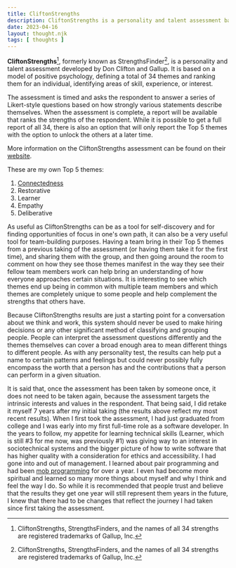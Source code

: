 ```yaml
---
title: CliftonStrengths
description: CliftonStrengths is a personality and talent assessment based on a model of positive psychology, defining a total of 34 themes and ranking them for an individual, identifying areas of skill, experience, or interest.
date: 2023-04-16
layout: thought.njk
tags: [ thoughts ]
---
```


**CliftonStrengths**[^1], formerly known as StrengthsFinder[^1], is a personality and talent assessment developed by Don
Clifton and Gallup. It is based on a model of positive psychology, defining a total of 34 themes and ranking them for an
individual, identifying areas of skill, experience, or interest.

The assessment is timed and asks the respondent to answer a series of Likert-style questions based on how strongly
various statements describe themselves. When the assessment is complete, a report will be available that ranks the
strengths of the respondent. While it is possible to get a full report of all 34, there is also an option that will only
report the Top 5 themes with the option to unlock the others at a later time.

More information on the CliftonStrengths assessment can be found on
their [website](https://www.gallup.com/cliftonstrengths/en/252137/home.aspx).

These are my own Top 5 themes:

1. [Connectedness](/connectedness)
2. Restorative
3. Learner
4. Empathy
5. Deliberative

As useful as CliftonStrengths can be as a tool for self-discovery and for finding opportunities of focus in one's own
path, it can also be a very useful tool for team-building purposes. Having a team bring in their Top 5 themes from a
previous taking of the assessment (or having them take it for the first time), and sharing them with the group, and then
going around the room to comment on how they see those themes manifest in the way they see their fellow team members
work can help bring an understanding of how everyone approaches certain situations. It is interesting to see which
themes end up being in common with multiple team members and which themes are completely unique to some people and help
complement the strengths that others have.

Because CliftonStrengths results are just a starting point for a conversation about we think and work, this system
should never be used to make hiring decisions or any other significant method of classifying and grouping people. People
can interpret the assessment questions differently and the themes themselves can cover a broad enough area to mean
different things to different people. As with any personality test, the results can help put a name to certain patterns
and feelings but could never possibly fully encompass the worth that a person has and the contributions that a person
can perform in a given situation.

It is said that, once the assessment has been taken by someone once, it does not need to be taken again, because the
assessment targets the intrinsic interests and values in the respondent. That being said, I did retake it myself 7 years
after my initial taking (the results above reflect my most recent results). When I first took the assessment, I had just
graduated from college and I was early into my first full-time role as a software developer. In the years to follow, my
appetite for learning technical skills (Learner, which is still #3 for me now, was previously #1) was giving way to an
interest in sociotechnical systems and the bigger picture of how to write software that has higher quality with a
consideration for ethics and accessibility. I had gone into and out of management. I learned about pair programming and
had been [mob programming](/mob-programming) for over a year. I even had become more spiritual and learned so many more
things about myself and why I think and feel the way I do. So while it is recommended that people trust and believe that
the results they get one year will still represent them years in the future, I knew that there had to be changes that
reflect the journey I had taken since first taking the assessment.

[^1]: CliftonStrengths, StrengthsFinders, and the names of all 34 strengths are registered trademarks of Gallup, Inc.
